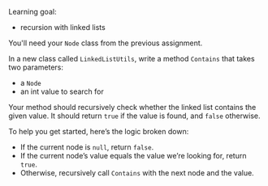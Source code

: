 Learning goal:
- recursion with linked lists

You'll need your `Node` class from the previous assignment.

In a new class called `LinkedListUtils`, write a method `Contains` that takes two parameters:
- a `Node`
- an int value to search for

Your method should recursively check whether the linked list contains the given value. It should return `true` if the value is found, and `false` otherwise.

To help you get started, here’s the logic broken down:
- If the current node is `null`, return `false`.
- If the current node’s value equals the value we’re looking for, return `true`.
- Otherwise, recursively call `Contains` with the next node and the value.